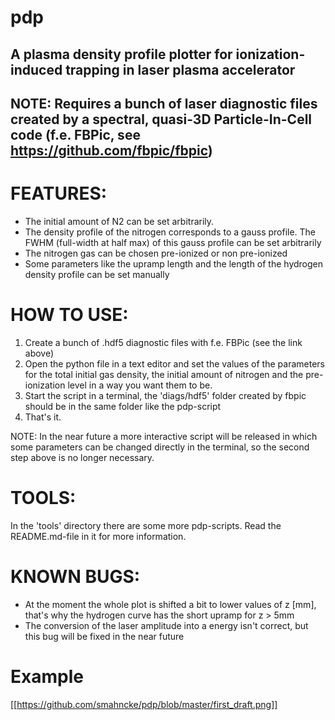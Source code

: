 # pdp
A plasma density profile plotter for ionization-induced trapping in laser plasma accelerator
--------------------------------------------------------------------------------------------
NOTE: Requires a bunch of laser diagnostic files created by a 
spectral, quasi-3D Particle-In-Cell code (f.e. FBPic, see https://github.com/fbpic/fbpic)
--------------------------------------------------------------------------------------------

# FEATURES:

- The initial amount of N2 can be set arbitrarily. 
- The density profile of the nitrogen corresponds to a gauss profile. The FWHM (full-width at half max) of this 
  gauss profile can be set arbitrarily
- The nitrogen gas can be chosen pre-ionized or non pre-ionized
- Some parameters like the upramp length and the length of the hydrogen density profile can be set manually


# HOW TO USE:

1. Create a bunch of .hdf5 diagnostic files with f.e. FBPic (see the link above)
2. Open the python file in a text editor and set the values of the parameters for the total initial gas density, the initial
  amount of nitrogen and the pre-ionization level in a way you want them to be. 
3. Start the script in a terminal, the 'diags/hdf5' folder created by fbpic should be in the same folder like the pdp-script
4. That's it.

NOTE: In the near future a more interactive script will be released in which some parameters can be changed directly in the 
      terminal, so the second step above is no longer necessary. 
      
# TOOLS:

In the 'tools' directory there are some more pdp-scripts. Read the README.md-file in it for more information.

# KNOWN BUGS:

- At the moment the whole plot is shifted a bit to lower values of z [mm], that's why the hydrogen curve has the short upramp
  for z > 5mm
- The conversion of the laser amplitude into a energy isn't correct, but this bug will be fixed in the near future

# Example

[[https://github.com/smahncke/pdp/blob/master/first_draft.png]] 
